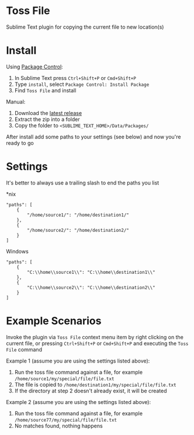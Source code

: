 # Toss File
Sublime Text plugin for copying the current file to new location(s)

# Install
Using [Package Control](http://wbond.net/sublime_packages/package_control):

1. In Sublime Text press `Ctrl+Shift+P` or `Cmd+Shift+P`
2. Type `install`, select `Package Control: Install Package`
3. Find `Toss File` and install

Manual:

1. Download the [latest release](https://github.com/jbaranski/TossFile/releases)
2. Extract the zip into a folder
3. Copy the folder to `<SUBLIME_TEXT_HOME>/Data/Packages/`

After install add some paths to your settings (see below) and now you're ready to go

# Settings
It's better to always use a trailing slash to end the paths you list

*nix
```
"paths": [
    {
        "/home/source1/": "/home/destination1/"
    },
    {
        "/home/source2/": "/home/destination2/"
    }
]
```
Windows
```
"paths": [
    {
        "C:\\home\\source1\\": "C:\\home\\destination1\\"
    },
    {
        "C:\\home\\source2\\": "C:\\home\\destination2\\"
    }
]
```

# Example Scenarios

Invoke the plugin via `Toss File` context menu item by right clicking on the current file, or pressing `Ctrl+Shift+P` or `Cmd+Shift+P` and executing the `Toss File` command

Example 1 (assume you are using the settings listed above):

1. Run the toss file command against a file, for example `/home/source1/my/special/file/file.txt`
2. The file is copied to `/home/destination1/my/special/file/file.txt`
3. If the directory at step 2 doesn't already exist, it will be created

Example 2 (assume you are using the settings listed above):

1. Run the toss file command against a file, for example `/home/source77/my/special/file/file.txt`
2. No matches found, nothing happens